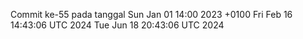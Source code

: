 Commit ke-55 pada tanggal Sun Jan 01 14:00 2023 +0100
Fri Feb 16 14:43:06 UTC 2024
Tue Jun 18 20:43:06 UTC 2024
